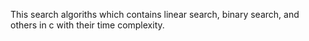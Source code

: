 This search algoriths which contains linear search, 
binary search, and others in c with their time
complexity.
